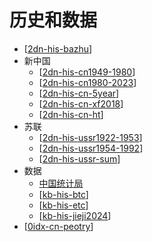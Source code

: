 # 历史和数据

- [[2dn-his-bazhu]]
- 新中国
  - [[2dn-his-cn1949-1980]]
  - [[2dn-his-cn1980-2023]]
  - [[2dn-his-cn-5year]]
  - [[2dn-his-cn-xf2018]]
  - [[2dn-his-cn-ht]]
- 苏联
  - [[2dn-his-ussr1922-1953]]
  - [[2dn-his-ussr1954-1992]]
  - [[2dn-his-ussr-sum]]
- 数据
  - [中国统计局](https://www.stats.gov.cn/)
  - [[kb-his-btc]]
  - [[kb-his-etc]]
  - [[kb-his-jieji2024]]
- [[0idx-cn-peotry]]

[//begin]: # "Autogenerated link references for markdown compatibility"
[2dn-his-bazhu]: 2dn-his-bazhu.md "全球霸主转移过程"
[2dn-his-cn1949-1980]: 1949cn/2dn-his-cn1949-1980.md "新中国1949-1980"
[2dn-his-cn1980-2023]: 1949cn/2dn-his-cn1980-2023.md "新中国1981-2010"
[2dn-his-cn-5year]: 1949cn/2dn-his-cn-5year.md "五年计划清单"
[2dn-his-cn-xf2018]: 1949cn/2dn-his-cn-xf2018.md "中国宪法2018"
[2dn-his-cn-ht]: 1949cn/2dn-his-cn-ht.md "航天科技发展史"
[2dn-his-ussr1922-1953]: 1922ussr/2dn-his-ussr1922-1953.md "苏联"
[2dn-his-ussr1954-1992]: 1922ussr/2dn-his-ussr1954-1992.md "苏联1954-1992"
[2dn-his-ussr-sum]: 1922ussr/2dn-his-ussr-sum.md "苏联解体总结"
[kb-his-btc]: his-data/kb-his-btc.md "比特币诞生至今最全历史价格明细回顾(2024年最新版)"
[kb-his-etc]: his-data/kb-his-etc.md "以太币"
[kb-his-jieji2024]: his-data/kb-his-jieji2024.md "2024中国社会财富和学历分布"
[0idx-cn-peotry]: kb-shi/0idx-cn-peotry.md "中国诗词"
[//end]: # "Autogenerated link references"